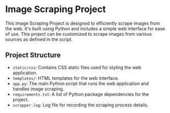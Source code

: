 # Image Scraping Project

This Image Scraping Project is designed to efficiently scrape images from the web. It's built using Python and includes a simple web interface for ease of use. This project can be customized to scrape images from various sources as defined in the script.

## Project Structure

- `static/css`: Contains CSS static files used for styling the web application.
- `templates/`: HTML templates for the web interface.
- `app.py`: The main Python script that runs the web application and handles image scraping.
- `requirements.txt`: A list of Python package dependencies for the project.
- `scrapper.log`: Log file for recording the scraping process details.
